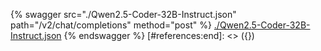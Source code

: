[#references:start]: <> ({ "template": "openapi" })
{% swagger src="./Qwen2.5-Coder-32B-Instruct.json" path="/v2/chat/completions" method="post" %}
[./Qwen2.5-Coder-32B-Instruct.json](./Qwen2.5-Coder-32B-Instruct.json)
{% endswagger %}
[#references:end]: <> ({})